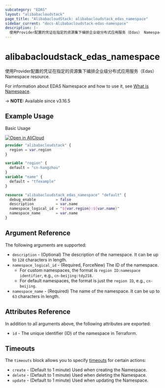 ```yaml
---
subcategory: "EDAS"
layout: "alibabacloudstack"
page_title: "AlibabacloudStack: alibabacloudstack_edas_namespace"
sidebar_current: "docs-Alibabacloudstack-edas-namespace"
description: |- 
  使用Provider配置的凭证在指定的资源集下编排企业级分布式应用服务（Edas） Namespace resource.
---
```


# alibabacloudstack_edas_namespace

使用Provider配置的凭证在指定的资源集下编排企业级分布式应用服务（Edas） Namespace resource.

For information about EDAS Namespace and how to use it, see [What is Namespace](https://www.alibabacloud.com/help/en/enterprise-distributed-application-service/latest/insertorupdateregion).

-> **NOTE:** Available since v3.16.5

## Example Usage

Basic Usage

<div style="display: block;margin-bottom: 40px;"><div class="oics-button" style="float: right;position: absolute;margin-bottom: 10px;">
  <a href="https://api.aliyun.com/terraform?resource=alibabacloudstack_edas_namespace&exampleId=34281039-bffb-a43d-3670-ce75c36528dc9c56a834&activeTab=example&spm=docs.r.edas_namespace.0.34281039bf&intl_lang=EN_US" target="_blank">
    <img alt="Open in AliCloud" src="https://img.alicdn.com/imgextra/i1/O1CN01hjjqXv1uYUlY56FyX_!!6000000006049-55-tps-254-36.svg" style="max-height: 44px; max-width: 100%;">
  </a>
</div></div>

```terraform
provider "alibabacloudstack" {
  region = var.region
}

variable "region" {
  default = "cn-hangzhou"
}
variable "name" {
  default = "tfexample"
}

resource "alibabacloudstack_edas_namespace" "default" {
  debug_enable         = false
  description          = var.name
  namespace_logical_id = "${var.region}:${var.name}"
  namespace_name       = var.name
}
```

## Argument Reference

The following arguments are supported:

* `description` - (Optional) The description of the namespace. It can be up to `128` characters in length.
* `namespace_logical_id` - (Required, ForceNew) The ID of the namespace.  
  - For custom namespaces, the format is `region ID:namespace identifier`, e.g., `cn-beijing:tdy218`.
  - For default namespaces, the format is just the `region ID`, e.g., `cn-beijing`.
* `namespace_name` - (Required) The name of the namespace. It can be up to `63` characters in length.

## Attributes Reference

In addition to all arguments above, the following attributes are exported:

* `id` - The unique identifier (ID) of the namespace in Terraform.

## Timeouts

The `timeouts` block allows you to specify [timeouts](https://www.terraform.io/docs/configuration-0-11/resources.html#timeouts) for certain actions:

* `create` - (Default to 1 minute) Used when creating the Namespace.
* `delete` - (Default to 1 minute) Used when deleting the Namespace.
* `update` - (Default to 1 minute) Used when updating the Namespace.